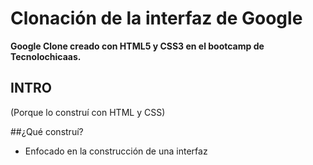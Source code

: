 # Clonación de la interfaz de Google
**Google Clone creado con HTML5 y CSS3 en el bootcamp de Tecnolochicaas.**

## INTRO
(Porque lo construí con HTML y CSS)

##¿Qué construí?
- Enfocado en la construcción de una interfaz
